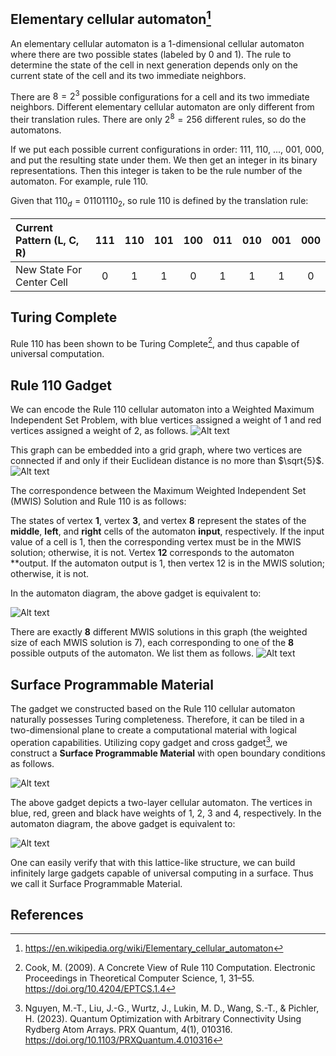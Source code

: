 ## Elementary cellular automaton[^wiki-1d-automaton]

An elementary cellular automaton is a 1-dimensional cellular automaton where there are two possible states (labeled by 0 and 1). The rule to determine the state of the cell in next generation depends only on the current state of the cell and its two immediate neighbors.

There are $8 = 2^3$ possible configurations for a cell and its two immediate neighbors. Different elementary cellular automaton are only different from their translation rules. There are only $2^8 = 256$ different rules, so do the automatons.

If we put each possible current configurations in order: 111, 110, ..., 001, 000, and put the resulting state under them. We then get an integer in its binary representations. Then this integer is taken to be the rule number of the automaton. For example, rule 110.

Given that $110_d = 01101110_2$, so rule 110 is defined by the translation rule:


|Current Pattern (L, C, R)| 111 | 110 | 101 | 100 | 011 | 010 | 001 | 000 |
| :------- |:-------:|:-------:|:-------:|:-------:|:-------:|:-------:|:-------:|:-------:|
| New State For Center Cell | 0 | 1 | 1 | 0 | 1 | 1 | 1 | 0 |

## Turing Complete

Rule 110 has been shown to be Turing Complete[^Cook2009], and thus capable of universal computation.

## Rule 110 Gadget

We can encode the Rule 110 cellular automaton into a Weighted Maximum Independent Set Problem, with blue vertices assigned a weight of 1 and red vertices assigned a weight of 2, as follows.
![Alt text](pictures/image.png)

This graph can be embedded into a grid graph, where two vertices are connected if and only if their Euclidean distance is no more than $\sqrt{5}$.
![Alt text](pictures/image-1.png)

The correspondence between the Maximum Weighted Independent Set (MWIS) Solution and Rule 110 is as follows: 

The states of vertex **1**, vertex **3**, and vertex **8** represent the states of the **middle**, **left**, and **right** cells of the automaton **input**, respectively. If the input value of a cell is 1, then the corresponding vertex must be in the MWIS solution; otherwise, it is not. Vertex **12** corresponds to the automaton **output. If the automaton output is 1, then vertex 12 is in the MWIS solution; otherwise, it is not.

In the automaton diagram, the above gadget is equivalent to:

![Alt text](pictures/rule110.png)

There are exactly **8** different MWIS solutions in this graph (the weighted size of each MWIS solution is 7), each corresponding to one of the **8** possible outputs of the automaton. We list them as follows.
![Alt text](pictures/gadget110.png)

## Surface Programmable Material

The gadget we constructed based on the Rule 110 cellular automaton naturally possesses Turing completeness. Therefore, it can be tiled in a two-dimensional plane to create a computational material with logical operation capabilities. Utilizing copy gadget and cross gadget[^Nguyen2023], we construct a **Surface Programmable Material** with open boundary conditions as follows.

![Alt text](pictures/rule110_transvarient.svg)

The above gadget depicts a two-layer cellular automaton. The vertices in blue, red, green and black have weights of 1, 2, 3 and 4, respectively. In the automaton diagram, the above gadget is equivalent to:

![Alt text](pictures/rule110_2-2_automaton.png)

One can easily verify that with this lattice-like structure, we can build infinitely large gadgets capable of universal computing in a surface. Thus we call it Surface Programmable Material.
## References

[^wiki-1d-automaton]: https://en.wikipedia.org/wiki/Elementary_cellular_automaton 

[^Cook2009]: Cook, M. (2009). A Concrete View of Rule 110 Computation. Electronic Proceedings in Theoretical Computer Science, 1, 31–55. https://doi.org/10.4204/EPTCS.1.4 

[^Nguyen2023]: Nguyen, M.-T., Liu, J.-G., Wurtz, J., Lukin, M. D., Wang, S.-T., & Pichler, H. (2023). Quantum Optimization with Arbitrary Connectivity Using Rydberg Atom Arrays. PRX Quantum, 4(1), 010316. https://doi.org/10.1103/PRXQuantum.4.010316

